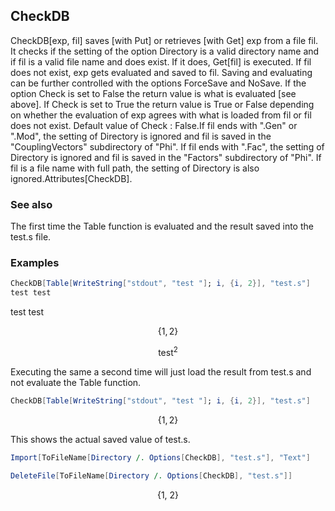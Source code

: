 ##  CheckDB 

CheckDB[exp, fil] saves [with Put] or retrieves [with Get] exp from a file fil. It checks if the setting of the option Directory is a valid directory name and if fil is a valid file name and does exist. If it does, Get[fil] is executed. If fil does not exist, exp gets evaluated and saved to  fil. Saving and evaluating can be further controlled with the options ForceSave and NoSave. If the option Check is set to False  the return value is what is evaluated [see above]. If Check is set to True the return value is True or False depending on whether the evaluation of exp agrees with what is loaded from fil or fil does not exist.  Default value of Check : False.If fil ends with ".Gen" or ".Mod", the   setting of Directory is ignored and fil is  saved in the "CouplingVectors"  subdirectory of "Phi". If fil ends with  ".Fac", the setting of Directory is  ignored and fil is saved in the "Factors" subdirectory of "Phi". If fil is a file   name with full path, the setting of  Directory is also ignored.Attributes[CheckDB].

###  See also 

The first time the Table function is evaluated and the result saved into the test.s file.

###  Examples 

```mathematica
CheckDB[Table[WriteString["stdout", "test "]; i, {i, 2}], "test.s"]
test test 
```

test test 

$$\{1,2\}$$

$$\text{test}^2$$

Executing the same a second time will just load the result from test.s and not evaluate the Table function.

```mathematica
CheckDB[Table[WriteString["stdout", "test "]; i, {i, 2}], "test.s"]
```

$$\{1,2\}$$

This shows the actual saved value of test.s.

```mathematica
Import[ToFileName[Directory /. Options[CheckDB], "test.s"], "Text"] 
 
DeleteFile[ToFileName[Directory /. Options[CheckDB], "test.s"]]
```

$$\text{$\{$1, 2$\}$}$$